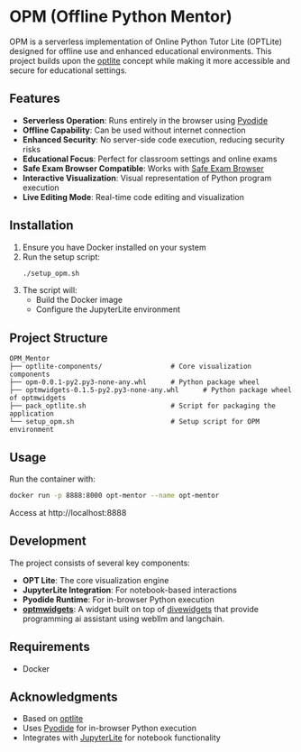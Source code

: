 # OPM (Offline Python Mentor)

OPM is a serverless implementation of Online Python Tutor Lite (OPTLite) designed for offline use and enhanced educational environments. This project builds upon the [optlite](https://github.com/dive4dec/optlite) concept while making it more accessible and secure for educational settings.

## Features

- **Serverless Operation**: Runs entirely in the browser using [Pyodide](https://pyodide.org)
- **Offline Capability**: Can be used without internet connection
- **Enhanced Security**: No server-side code execution, reducing security risks
- **Educational Focus**: Perfect for classroom settings and online exams
- **Safe Exam Browser Compatible**: Works with [Safe Exam Browser](https://safeexambrowser.org/)
- **Interactive Visualization**: Visual representation of Python program execution
- **Live Editing Mode**: Real-time code editing and visualization

## Installation
1. Ensure you have Docker installed on your system
2. Run the setup script:
   ```bash
   ./setup_opm.sh
   ```
3. The script will:
   - Build the Docker image
   - Configure the JupyterLite environment

## Project Structure

```
OPM_Mentor
├── optlite-components/                 # Core visualization components
├── opm-0.0.1-py2.py3-none-any.whl      # Python package wheel
├── optmwidgets-0.1.5-py2.py3-none-any.whl      # Python package wheel of optmwidgets
├── pack_optlite.sh                     # Script for packaging the application
└── setup_opm.sh                        # Setup script for OPM environment
```

## Usage
Run the container with:
```bash
docker run -p 8888:8000 opt-mentor --name opt-mentor
```
Access at http://localhost:8888

## Development
The project consists of several key components:
- **OPT Lite**: The core visualization engine
- **JupyterLite Integration**: For notebook-based interactions
- **Pyodide Runtime**: For in-browser Python execution
- **[optmwidgets](https://github.com/chiwangso2/optmwidgets)**: A widget built on top of [divewidgets](https://github.com/dive4dec/divewidgets) that provide programming ai assistant using webllm and langchain.

## Requirements
- Docker

## Acknowledgments

- Based on [optlite](https://github.com/dive4dec/optlite)
- Uses [Pyodide](https://pyodide.org) for in-browser Python execution
- Integrates with [JupyterLite](https://jupyterlite.readthedocs.io/) for notebook functionality 